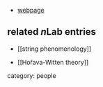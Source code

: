 
* [webpage](http://psiepsilon.wikia.com/wiki/Piyush_Kumar)

## related $n$Lab entries

* [[string phenomenology]]

* [[Hořava-Witten theory]]

category: people